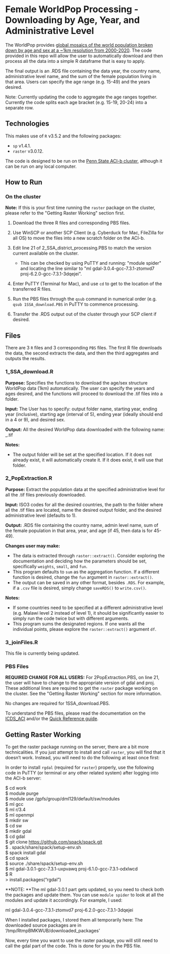 
# Female WorldPop Processing - Downloading by Age, Year, and Administrative Level

The WorldPop provides [global mosaics of the world population broken down by age and sex at a ~1km resolution from 2000-2020](https://www.worldpop.org/geodata/listing?id=65). The code provided in this repo will allow the user to automatically download and then process all the data into a simple R dataframe that is easy to apply. 

The final output is an .RDS file containing the data year, the country name, administrative level name, and the sum of the female population living in that area. Users can specify the age range (e.g. 15-49) and the years desired. 

Note: Currently updating the code to aggregate the age ranges together. Currently the code splits each age bracket (e.g. 15-19, 20-24) into a separate row. 

## Technologies

This makes use of `R` v3.5.2 and the following packages:

+ `sp` v1.4.1.      
+ `raster` v3.0.12.    

The code is designed to be run on the [Penn State ACI-b cluster](https://www.icds.psu.edu/computing-services/icds-aci-user-guide/), although it can be run on any local computer. 

## How to Run

### On the cluster

**Note:** If this is your first time running the `raster` package on the cluster, please refer to the "Getting Raster Working" section first. 

1. Download the three R files and corresponding PBS files.    
2. Use WinSCP or another SCP Client (e.g. Cyberduck for Mac, FileZilla for all OS) to move the files into a new scratch folder on the ACI-b.  
3. Edit line 21 of 2_SSA_district_processing.PBS to match the version current available on the cluster.  

    + This can be checked by using PuTTY and running: "module spider" and locating the line similar to "ml gdal-3.0.4-gcc-7.3.1-ztomvd7 proj-6.2.0-gcc-7.3.1-3dqejei".   
    
4. Enter PuTTY (Terminal for Mac), and use `cd` to get to the location of the transferred R files.  
5. Run the PBS files through the `qsub` command in numerical order (e.g. `qsub 1SSA_download.PBS` in PuTTY to commence processing. 
6. Transfer the .RDS output out of the cluster through your SCP client if desired. 

## Files

There are 3 `R` files and 3 corresponding `PBS` files. The first R file downloads the data, the second extracts the data, and then the third aggregates and outputs the results. 

### 1_SSA_download.R

**Purpose:** Specifies the functions to download the age/sex structure WorldPop data (1km) automatically. The user can specify the years and ages desired, and the functions will proceed to download the .tif files into a folder.

**Input:** The User has to specify: output folder name, starting year, ending year (inclusive), starting age (interval of 5), ending year (ideally should end in a 4 or 9), and desired sex. 

**Output:** All the desired WorldPop data downloaded with the following name: <year>_<age>.tif

**Notes:** 

+ The output folder will be set at the specified location. If it does not already exist, it will automatically create it. If it does exist, it will use that folder. 

### 2_PopExtraction.R

**Purpose:** Extract the population data at the specified administrative level for all the .tif files previously downloaded. 

**Input:** ISO3 codes for all the desired countries, the path to the folder where all the .tif files are located, name the desired output folder, and the desired administrative level (defaults to 1).

**Output:** .RDS file containing the country name, admin level name, sum of the female population in that area, year, and age (if 45, then data is for 45-49). 

**Changes user may make:** 

+ The data is extracted through `raster::extract()`. Consider exploring the documentation and deciding how the parameters should be set, specifically `weights`, `small`, and `fun`.  
+ This program defaults to `sum` as the aggregation function. If a different function is desired, change the `fun` argument in `raster::extract()`. 
+ The output can be saved in any other format, besides `.RDS`. For example, if a `.csv` file is desired, simply change `saveRDS()` to `write.csv()`. 

**Notes:** 

+ If some countries need to be specified at a different administrative level (e.g. Malawi level 2 instead of level 1), it should be significantly easier to simply run the code twice but with different arguments. 
+ This program sums the designated regions. If one wants all the individual points, please explore the `raster::extract()` argument `df`. 

### 3_joinFiles.R

This file is currently being updated. 

### PBS Files

**REQUIRED CHANGE FOR ALL USERS:** For 2PopExtraction.PBS, on line 21, the user will have to change to the appropriate version of gdal and proj. These additional lines are required to get the `raster` package working on the cluster. See the "Getting Raster Working" section for more information. 

No changes are required for 1SSA_download.PBS.

To understand the PBS files, please read the documentation on the [ICDS_ACI](https://www.icds.psu.edu/computing-services/icds-aci-user-guide/#07-02-interactive-compute-sessions-aci-b) and/or the [Quick Reference guide](https://www.icds.psu.edu/wp-content/uploads/2017/09/ICS-ACI-Documentation_Reference-Sheet.pdf).

## Getting Raster Working

To get the raster package running on the server, there are a bit more technicalities. If you just attempt to install and call `raster`, you will find that it doesn’t work. Instead, you will need to do the following at least once first:

In order to install `rgdal` (required for `raster`) properly, use the following code in PuTTY (or terminal or any other related system) after logging into the ACI-b server: 

$ cd work  
$ module purge  
$ module use /gpfs/group/dml129/default/sw/modules  
$ ml gcc  
$ ml r/3.4  
$ ml openmpi  
$ mkdir sw  
$ cd sw  
$ mkdir gdal  
$ cd gdal  
$ git clone https://github.com/spack/spack.git  
$ . spack/share/spack/setup-env.sh  
$ spack install gdal  
$ cd spack  
$ source ./share/spack/setup-env.sh  
$ ml gdal-3.0.1-gcc-7.3.1-uxpvawq proj-6.1.0-gcc-7.3.1-odxlwcd  
$ R  
\> install.packages(“rgdal”)  

**NOTE: **The ml gdal-3.0.1 part gets updated, so you need to check both the packages and update them. You can use `module spider` to look at all the modules and update it accordingly. For example, I used:

ml gdal-3.0.4-gcc-7.3.1-ztomvd7 proj-6.2.0-gcc-7.3.1-3dqejei

When I installed packages, I stored them all temporarily here: 
The downloaded source packages are in
        ‘/tmp/RtmpBMKWUB/downloaded_packages’

Now, every time you want to use the raster package, you will still need to call the gdal part of the code. This is done for you in the PBS file. 
